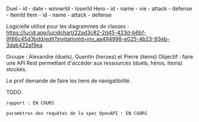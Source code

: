 Duel
	- id
	- date
	- winnerId
	- loserId
Hero
	- id
	- name
	- vie
	- attack
	- defense
	- itemId
Item
	- id
	- name
	- attack
	- defense

Logicielle utilisé pour les diagrammes de classes : https://lucid.app/lucidchart/22ad3c82-2d45-423d-b6bf-9f86c45d3bdd/edit?invitationId=inv_aa494998-e025-4b23-93eb-3dab422af9ea

Groupe : Alexandre (duels), Quentin (heroes) et Pierre (items)
Objectif : faire une API Rest permettant d'accéder aux ressources (duels, héros, items) stockés.

Le prof demande de faire les liens de navigatibilité.

TODO

	rapport : EN COURS

	paramètres des requêtes de la spec OpenAPI : EN COURS